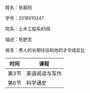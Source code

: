 姓名：张晨阳

学号：2018010247

院系：土木工程系85班

描述：死肥宅

格言：男人的长相往往和他的才华成反比

| 时间  | 课程           |
| ----- | -------------- |
| 第3节 | 英语阅读与写作 |
| 第6节 | 科学通史       |

